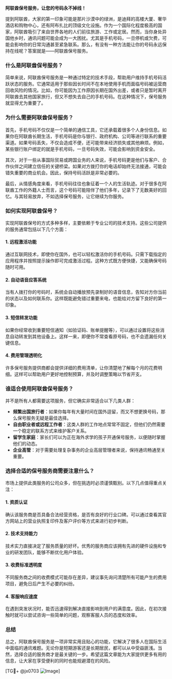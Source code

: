**阿联酋保号服务，让您的号码永不掉线！**

提到阿联酋，大家的第一印象可能是那片沙漠中的绿洲，是迪拜的高楼大厦、奢华酒店和购物中心，还有阿布扎比的顶级文化设施。作为一个国际化程度极高的国家，阿联酋吸引了来自世界各地的人们前往旅游、工作或定居。然而，当你身处异国他乡时，通讯问题可能会成为一大困扰。尤其是手机号码，一旦停机或欠费，可能会影响你的日常沟通甚至紧急联系。那么，有没有一种方法能让你的号码永远保持在线呢？答案就是——阿联酋保号服务。

### **什么是阿联酋保号服务？**

简单来说，阿联酋保号服务是一种通过特定的技术手段，帮助用户维持手机号码活跃状态的服务。它通常适用于那些因长时间不在本地使用手机而面临号码被运营商回收风险的情况。比如，你可能因为工作原因长期在国外出差，或者只是暂时离开阿联酋去其他国家旅行，但又不想失去自己的手机号码。在这种情况下，保号服务就显得尤为重要了。

### **为什么需要阿联酋保号服务？**

首先，手机号码不仅仅是一个简单的通信工具，它还承载着很多个人身份信息。如果你在阿联酋长期生活，手机号码是你与银行、政府机构、公司等进行联系的重要渠道。如果号码丢失，不仅会造成不便，还可能带来经济损失或其他麻烦。例如，某些银行账户绑定的就是手机号码，一旦号码失效，可能会影响到资金安全。

其次，对于一些从事国际贸易或跨国业务的人来说，手机号码更是他们与客户、合作伙伴之间建立信任的关键桥梁。如果对方拨打你的电话却始终无法接通，可能会错失重要的商业机会。因此，保持号码活跃是非常必要的。

最后，从情感角度来看，手机号码往往也象征着一个人的生活轨迹。对于很多在阿联酋工作的外籍人士而言，这个号码可能陪伴了他们多年，记录下了无数美好的回忆。与其轻易放弃，不如选择保号服务，让它继续为你服务。

### **如何实现阿联酋保号？**

实现阿联酋保号的方式多种多样，主要依赖于专业公司的技术支持。这些公司提供的服务通常包括以下几个方面：

#### 1. **远程激活功能**
   通过互联网技术，即使你在国外，也可以轻松激活你的手机号码。只需下载指定的应用程序并按照提示操作即可完成激活过程。这种方式既方便快捷，又能确保号码随时可用。

#### 2. **自动语音应答系统**
   当有人拨打你的号码时，系统会自动播放预先录制好的语音信息，告知对方你当前的状态以及如何联系你。这样既能避免错过重要来电，也能给对方留下良好的第一印象。

#### 3. **短信转发功能**
   如果你经常收到重要短信通知（如验证码、账单提醒等），可以通过设置将这些消息自动转发到其他设备上。这样一来，即便你不常查看原号码，也不会遗漏任何关键信息。

#### 4. **费用管理透明化**
   许多保号服务提供商都会提供详细的费用清单，让你清楚地了解每个月的花费明细。这样可以帮助用户更好地控制预算，并及时调整策略以节省开支。

### **谁适合使用阿联酋保号服务？**

并不是所有人都需要这项服务，但它确实非常适合以下几类人群：

- **频繁出国旅行者**：如果你每年有大量时间在国外逗留，而又不想更换号码，那么保号服务无疑是最佳选择。
- **自由职业者或远程工作者**：这类人群的工作地点常常不固定，但他们仍然需要一个稳定的联系方式来维护客户关系。
- **留学生家庭**：家长们可以为正在海外求学的孩子开通保号服务，以便随时掌握他们的动态。
- **企业高管**：对于需要处理复杂事务的企业高层管理者来说，保持通讯畅通至关重要。

### **选择合适的保号服务商需要注意什么？**

市场上提供此类服务的公司众多，但在挑选时必须谨慎甄别。以下几点值得重点关注：

#### 1. **资质认证**
   确认该服务商是否具备合法经营资格，是否有良好的行业口碑。可以通过查看其官方网站上的营业执照复印件及客户评价等方式来进行初步判断。

#### 2. **技术支持能力**
   技术实力直接决定了服务质量的好坏。优秀的服务商应该拥有先进的硬件设施和专业的研发团队，能够不断优化用户体验。

#### 3. **收费标准透明度**
   不同服务商之间的收费模式可能存在差异，建议事先询问清楚所有可能产生的费用项目，避免日后产生不必要的纠纷。

#### 4. **客服响应速度**
   在遇到突发状况时，能否迅速得到解决直接影响到用户的满意度。因此，在初次接触时就可以尝试咨询一些简单的问题，观察客服人员的态度和效率。

### **总结**

总之，阿联酋保号服务是一项非常实用且贴心的功能，它解决了很多人在国际生活中面临的通讯难题。无论你是短期游客还是长期居民，都可以从中受益匪浅。当然，选择合适的服务商才是最关键的一步。希望这篇文章能为大家提供更多有用的信息，让大家在享受便利的同时也能规避潜在的风险。

[TG💪+ @jx0703 ![Image](https://github.com/user-attachments/assets/dbca1d08-cadb-493c-b0ec-ad6f7a83f270)]
